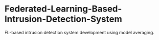 # Federated-Learning-Based-Intrusion-Detection-System
FL-based intrusion detection system development using model averaging.
